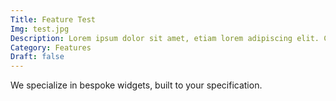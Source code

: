 ```yaml
---
Title: Feature Test
Img: test.jpg
Description: Lorem ipsum dolor sit amet, etiam lorem adipiscing elit. Cras turpis ante, nullam sit amet turpis non, sollicitudin posuere urna. Mauris id tellus arcu. Nunc vehicula id nulla dignissim dapibus. Nullam ultrices, neque et faucibus viverra, ex nulla cursus.
Category: Features
Draft: false
---
```


We specialize in bespoke widgets, built to your specification.
